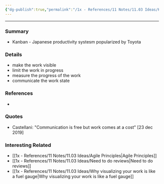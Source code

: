 ```yaml
---
{"dg-publish":true,"permalink":"/1x - References/11 Notes/11.03 Ideas/Kanban Principles/","title":"Kanban Principles","noteIcon":"","created":"2023-12-05T11:01:12.000+03:00","updated":"2024-02-14T20:18:28.993+03:00"}
---
```


---

### Summary
- Kanban - Japanese productivity systesm popularized by Toyota

### Details
- make the work visible
- limit the work in progress
- measure the progress of the work
- communicate the work state

### References
- 

### Quotes
- Castellani: "Communication is free but work comes at a cost" [23 dec 2019]

### Interesting Related
- [[1x - References/11 Notes/11.03 Ideas/Agile Principles\|Agile Principles]]
- [[1x - References/11 Notes/11.03 Ideas/Need to do reviews\|Need to do reviews]]
- [[1x - References/11 Notes/11.03 Ideas/Why visualizing your work is like a fuel gauge\|Why visualizing your work is like a fuel gauge]]